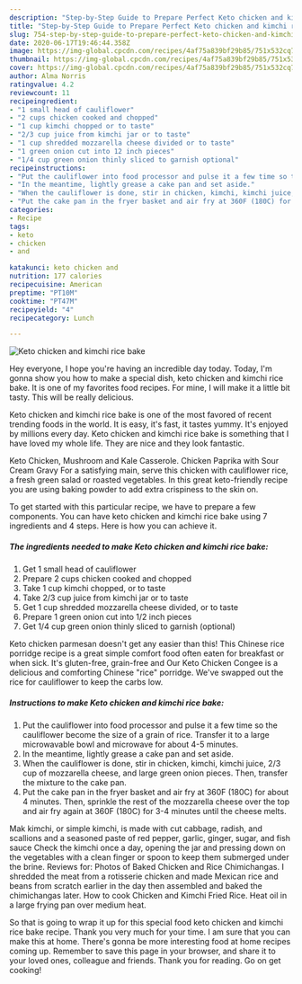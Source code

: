 ```yaml
---
description: "Step-by-Step Guide to Prepare Perfect Keto chicken and kimchi rice bake"
title: "Step-by-Step Guide to Prepare Perfect Keto chicken and kimchi rice bake"
slug: 754-step-by-step-guide-to-prepare-perfect-keto-chicken-and-kimchi-rice-bake
date: 2020-06-17T19:46:44.358Z
image: https://img-global.cpcdn.com/recipes/4af75a839bf29b85/751x532cq70/keto-chicken-and-kimchi-rice-bake-recipe-main-photo.jpg
thumbnail: https://img-global.cpcdn.com/recipes/4af75a839bf29b85/751x532cq70/keto-chicken-and-kimchi-rice-bake-recipe-main-photo.jpg
cover: https://img-global.cpcdn.com/recipes/4af75a839bf29b85/751x532cq70/keto-chicken-and-kimchi-rice-bake-recipe-main-photo.jpg
author: Alma Norris
ratingvalue: 4.2
reviewcount: 11
recipeingredient:
- "1 small head of cauliflower"
- "2 cups chicken cooked and chopped"
- "1 cup kimchi chopped or to taste"
- "2/3 cup juice from kimchi jar or to taste"
- "1 cup shredded mozzarella cheese divided or to taste"
- "1 green onion cut into 12 inch pieces"
- "1/4 cup green onion thinly sliced to garnish optional"
recipeinstructions:
- "Put the cauliflower into food processor and pulse it a few time so the cauliflower become the size of a grain of rice. Transfer it to a large microwavable bowl and microwave for about 4-5 minutes."
- "In the meantime, lightly grease a cake pan and set aside."
- "When the cauliflower is done, stir in chicken, kimchi, kimchi juice, 2/3 cup of mozzarella cheese, and large green onion pieces. Then, transfer the mixture to the cake pan."
- "Put the cake pan in the fryer basket and air fry at 360F (180C) for about 4 minutes. Then, sprinkle the rest of the mozzarella cheese over the top and air fry again at 360F (180C) for 3-4 minutes until the cheese melts."
categories:
- Recipe
tags:
- keto
- chicken
- and

katakunci: keto chicken and 
nutrition: 177 calories
recipecuisine: American
preptime: "PT10M"
cooktime: "PT47M"
recipeyield: "4"
recipecategory: Lunch

---
```



![Keto chicken and kimchi rice bake](https://img-global.cpcdn.com/recipes/4af75a839bf29b85/751x532cq70/keto-chicken-and-kimchi-rice-bake-recipe-main-photo.jpg)

Hey everyone, I hope you're having an incredible day today. Today, I'm gonna show you how to make a special dish, keto chicken and kimchi rice bake. It is one of my favorites food recipes. For mine, I will make it a little bit tasty. This will be really delicious.

Keto chicken and kimchi rice bake is one of the most favored of recent trending foods in the world. It is easy, it's fast, it tastes yummy. It's enjoyed by millions every day. Keto chicken and kimchi rice bake is something that I have loved my whole life. They are nice and they look fantastic.

Keto Chicken, Mushroom and Kale Casserole. Chicken Paprika with Sour Cream Gravy For a satisfying main, serve this chicken with cauliflower rice, a fresh green salad or roasted vegetables. In this great keto-friendly recipe you are using baking powder to add extra crispiness to the skin on.


To get started with this particular recipe, we have to prepare a few components. You can have keto chicken and kimchi rice bake using 7 ingredients and 4 steps. Here is how you can achieve it.

<!--inarticleads1-->

##### The ingredients needed to make Keto chicken and kimchi rice bake:

1. Get 1 small head of cauliflower
1. Prepare 2 cups chicken cooked and chopped
1. Take 1 cup kimchi chopped, or to taste
1. Take 2/3 cup juice from kimchi jar or to taste
1. Get 1 cup shredded mozzarella cheese divided, or to taste
1. Prepare 1 green onion cut into 1/2 inch pieces
1. Get 1/4 cup green onion thinly sliced to garnish (optional)


Keto chicken parmesan doesn&#39;t get any easier than this! This Chinese rice porridge recipe is a great simple comfort food often eaten for breakfast or when sick. It&#39;s gluten-free, grain-free and Our Keto Chicken Congee is a delicious and comforting Chinese &#34;rice&#34; porridge. We&#39;ve swapped out the rice for cauliflower to keep the carbs low. 

<!--inarticleads2-->

##### Instructions to make Keto chicken and kimchi rice bake:

1. Put the cauliflower into food processor and pulse it a few time so the cauliflower become the size of a grain of rice. Transfer it to a large microwavable bowl and microwave for about 4-5 minutes.
1. In the meantime, lightly grease a cake pan and set aside.
1. When the cauliflower is done, stir in chicken, kimchi, kimchi juice, 2/3 cup of mozzarella cheese, and large green onion pieces. Then, transfer the mixture to the cake pan.
1. Put the cake pan in the fryer basket and air fry at 360F (180C) for about 4 minutes. Then, sprinkle the rest of the mozzarella cheese over the top and air fry again at 360F (180C) for 3-4 minutes until the cheese melts.


Mak kimchi, or simple kimchi, is made with cut cabbage, radish, and scallions and a seasoned paste of red pepper, garlic, ginger, sugar, and fish sauce Check the kimchi once a day, opening the jar and pressing down on the vegetables with a clean finger or spoon to keep them submerged under the brine. Reviews for: Photos of Baked Chicken and Rice Chimichangas. I shredded the meat from a rotisserie chicken and made Mexican rice and beans from scratch earlier in the day then assembled and baked the chimichangas later. How to cook Chicken and Kimchi Fried Rice. Heat oil in a large frying pan over medium heat. 

So that is going to wrap it up for this special food keto chicken and kimchi rice bake recipe. Thank you very much for your time. I am sure that you can make this at home. There's gonna be more interesting food at home recipes coming up. Remember to save this page in your browser, and share it to your loved ones, colleague and friends. Thank you for reading. Go on get cooking!
